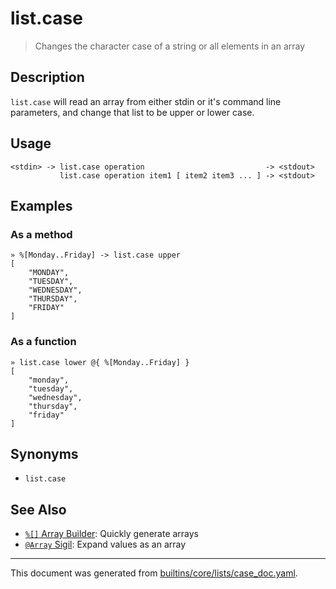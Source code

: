 # list.case

> Changes the character case of a string or all elements in an array

## Description

`list.case` will read an array from either stdin or it's command line
parameters, and change that list to be upper or lower case.

## Usage

```
<stdin> -> list.case operation                           -> <stdout>
           list.case operation item1 [ item2 item3 ... ] -> <stdout>
```

## Examples

### As a method

```
» %[Monday..Friday] -> list.case upper
[
    "MONDAY",
    "TUESDAY",
    "WEDNESDAY",
    "THURSDAY",
    "FRIDAY"
]
```

### As a function

```
» list.case lower @{ %[Monday..Friday] }
[
    "monday",
    "tuesday",
    "wednesday",
    "thursday",
    "friday"
]
```

## Synonyms

* `list.case`


## See Also

* [`%[]` Array Builder](../parser/create-array.md):
  Quickly generate arrays
* [`@Array` Sigil](../parser/array.md):
  Expand values as an array

<hr/>

This document was generated from [builtins/core/lists/case_doc.yaml](https://github.com/lmorg/murex/blob/master/builtins/core/lists/case_doc.yaml).